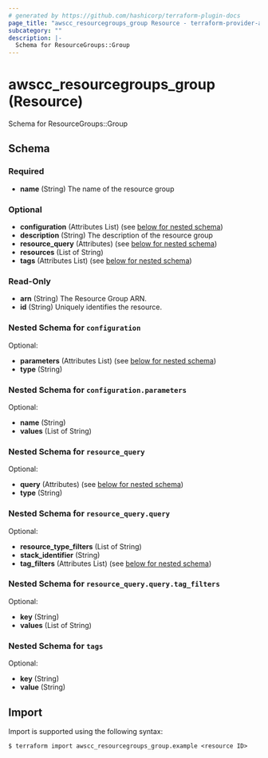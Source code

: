 ```yaml
---
# generated by https://github.com/hashicorp/terraform-plugin-docs
page_title: "awscc_resourcegroups_group Resource - terraform-provider-awscc"
subcategory: ""
description: |-
  Schema for ResourceGroups::Group
---
```


# awscc_resourcegroups_group (Resource)

Schema for ResourceGroups::Group



<!-- schema generated by tfplugindocs -->
## Schema

### Required

- **name** (String) The name of the resource group

### Optional

- **configuration** (Attributes List) (see [below for nested schema](#nestedatt--configuration))
- **description** (String) The description of the resource group
- **resource_query** (Attributes) (see [below for nested schema](#nestedatt--resource_query))
- **resources** (List of String)
- **tags** (Attributes List) (see [below for nested schema](#nestedatt--tags))

### Read-Only

- **arn** (String) The Resource Group ARN.
- **id** (String) Uniquely identifies the resource.

<a id="nestedatt--configuration"></a>
### Nested Schema for `configuration`

Optional:

- **parameters** (Attributes List) (see [below for nested schema](#nestedatt--configuration--parameters))
- **type** (String)

<a id="nestedatt--configuration--parameters"></a>
### Nested Schema for `configuration.parameters`

Optional:

- **name** (String)
- **values** (List of String)



<a id="nestedatt--resource_query"></a>
### Nested Schema for `resource_query`

Optional:

- **query** (Attributes) (see [below for nested schema](#nestedatt--resource_query--query))
- **type** (String)

<a id="nestedatt--resource_query--query"></a>
### Nested Schema for `resource_query.query`

Optional:

- **resource_type_filters** (List of String)
- **stack_identifier** (String)
- **tag_filters** (Attributes List) (see [below for nested schema](#nestedatt--resource_query--query--tag_filters))

<a id="nestedatt--resource_query--query--tag_filters"></a>
### Nested Schema for `resource_query.query.tag_filters`

Optional:

- **key** (String)
- **values** (List of String)




<a id="nestedatt--tags"></a>
### Nested Schema for `tags`

Optional:

- **key** (String)
- **value** (String)

## Import

Import is supported using the following syntax:

```shell
$ terraform import awscc_resourcegroups_group.example <resource ID>
```
